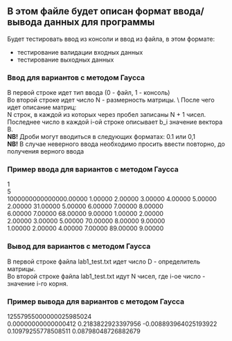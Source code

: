 ## В этом файле будет описан формат ввода/вывода данных для программы

Будет тестировать ввод из консоли и ввод из файла, в этом формате:
 + тестирование валидации входных данных
 + тестирование выходных данных
### Ввод для вариантов с методом Гаусса
В первой строке идет тип ввода (0 - файл, 1 - консоль) \
Во второй строке идет число N - размерность матрицы. \ 
После чего идет описание матриц: \
N строк, в каждой из которых через пробел записаны N + 1 чисел. \
Последнее число в каждой i-ой строке описывает b_i значение вектора B. \
**NB!** Дроби могут вводиться в следующих форматах: 0.1 или 0,1 \
**NB!** В случае неверного ввода необходимо просить ввести повторно, до получения верного ввода

### Пример ввода для вариантов с методом Гаусса
1\
5\
1000000000000000.00000 1.00000 2.00000 3.00000 4.00000 5.00000\
2.00000 31.00000 5.00000 6.00000 7.00000 8.00000\
6.00000 7.00000 68.00000 9.00000 1.00000 2.00000\
2.00000 3.00000 5.00000 70.00000 8.00000 9.00000\
1.00000 2.00000 4.00000 7.00000 89.00000 9.00000

### Вывод для вариантов с методом Гаусса
В первой строке файла lab1_test.txt идет число D - определитель матрицы. \
Во второй строке файла lab1_test.txt идут N чисел, где i-ое число - значение i-го корня.

### Пример вывода для вариантов с методом Гаусса
12557955000000025985024 \
0.00000000000000412 0.2183822923397956 -0.008893964025193922 0.10979255778508511 0.08798048726882679

